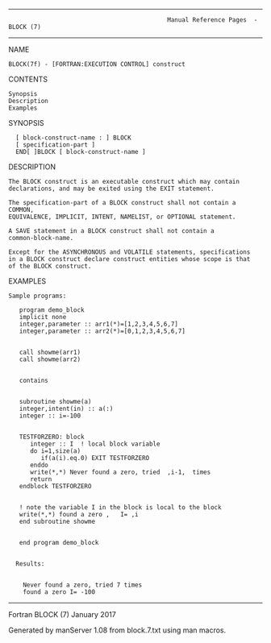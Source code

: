 -----------------------------------------------------------------------------------------------------------------------------------
                                                Manual Reference Pages  - BLOCK (7)
-----------------------------------------------------------------------------------------------------------------------------------
                                                                 
NAME

    BLOCK(7f) - [FORTRAN:EXECUTION CONTROL] construct

CONTENTS

    Synopsis
    Description
    Examples

SYNOPSIS

      [ block-construct-name : ] BLOCK
      [ specification-part ]
      END[ ]BLOCK [ block-construct-name ]

DESCRIPTION

    The BLOCK construct is an executable construct which may contain
    declarations, and may be exited using the EXIT statement.

    The specification-part of a BLOCK construct shall not contain a COMMON,
    EQUIVALENCE, IMPLICIT, INTENT, NAMELIST, or OPTIONAL statement.

    A SAVE statement in a BLOCK construct shall not contain a
    common-block-name.

    Except for the ASYNCHRONOUS and VOLATILE statements, specifications
    in a BLOCK construct declare construct entities whose scope is that
    of the BLOCK construct.

EXAMPLES

    Sample programs:

       program demo_block
       implicit none
       integer,parameter :: arr1(*)=[1,2,3,4,5,6,7]
       integer,parameter :: arr2(*)=[0,1,2,3,4,5,6,7]


       call showme(arr1)
       call showme(arr2)


       contains


       subroutine showme(a)
       integer,intent(in) :: a(:)
       integer :: i=-100


       TESTFORZERO: block
          integer :: I  ! local block variable
          do i=1,size(a)
             if(a(i).eq.0) EXIT TESTFORZERO
          enddo
          write(*,*) Never found a zero, tried  ,i-1,  times 
          return
       endblock TESTFORZERO


       ! note the variable I in the block is local to the block
       write(*,*) found a zero ,   I= ,i
       end subroutine showme


       end program demo_block


      Results:


        Never found a zero, tried 7 times
        found a zero I= -100



-----------------------------------------------------------------------------------------------------------------------------------

Fortran                                                      BLOCK (7)                                                 January 2017

Generated by manServer 1.08 from block.7.txt using man macros.
